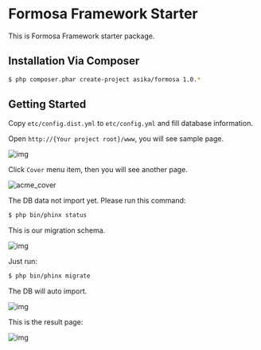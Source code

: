 # Formosa Framework Starter

This is Formosa Framework starter package.

## Installation Via Composer

``` bash
$ php composer.phar create-project asika/formosa 1.0.*
```

## Getting Started

Copy `etc/config.dist.yml` to `etc/config.yml` and fill database information.

Open `http://{Your project root}/www`, you will see sample page.

![img](https://cloud.githubusercontent.com/assets/1639206/3625389/aaae9026-0e6a-11e4-8ebb-f8ba2708072d.png)

Click `Cover` menu item, then you will see another page.

![acme_cover](https://cloud.githubusercontent.com/assets/1639206/3625447/c687c91a-0e6b-11e4-8f32-523658ea3d4f.png)

The DB data not import yet. Please run this command:

``` bash
$ php bin/phinx status
```

This is our migration schema.

![img](https://cloud.githubusercontent.com/assets/1639206/3625411/0616062e-0e6b-11e4-87c6-500532b70525.png)

Just run:

``` bash
$ php bin/phinx migrate
```

The DB will auto import.

![img](https://cloud.githubusercontent.com/assets/1639206/3625419/395a4d92-0e6b-11e4-8536-49642b651c48.png)

This is the result page:

![img](https://cloud.githubusercontent.com/assets/1639206/3625396/d35b85ec-0e6a-11e4-80e0-3a75cc3daee1.png)





